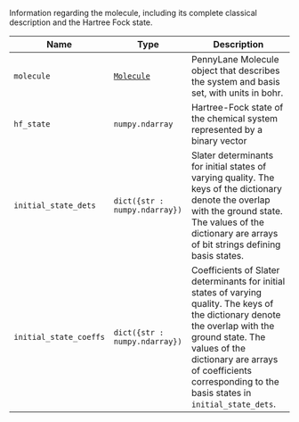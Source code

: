 Information regarding the molecule, including its complete classical description and the Hartree Fock state.

| Name        | Type          | Description                                                                       |
|-------------|---------------|-----------------------------------------------------------------------------------|
| `molecule` | [`Molecule`](https://docs.pennylane.ai/en/stable/code/api/pennylane.qchem.Molecule.html)          | PennyLane Molecule object that describes the system and basis set, with units in bohr. |
| `hf_state`  | `numpy.ndarray` | Hartree-Fock state of the chemical system represented by a binary vector                   |
| `initial_state_dets` | `dict({str : numpy.ndarray})` | Slater determinants for initial states of varying quality. The keys of the dictionary denote the overlap with the ground state. The values of the dictionary are arrays of bit strings defining basis states.|
| `initial_state_coeffs` | `dict({str : numpy.ndarray})` | Coefficients of Slater determinants for initial states of varying quality. The keys of the dictionary denote the overlap with the ground state. The values of the dictionary are arrays of coefficients corresponding to the basis states in `initial_state_dets`.|